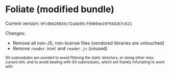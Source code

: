 # Foliate (modified bundle)

Current version: `9fc0b62803dc72abb95cf94604e19f94d2b7c621`

Changes:
* Remove all non-JS, non-license files (vendored libraries are untouched)
* Remove `reader.html` and `reader.js` (unused)

<sub>Git submodules are avoided to avoid filtering the static directory, or doing other misc. cursed shit, and to avoid dealing with Git submodules, which are frankly infuriating to work with</sub>
